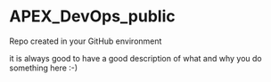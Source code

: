 # APEX_DevOps_public
Repo created in your GitHub environment

it is always good to have a good description of what and why you do something here :-) 
